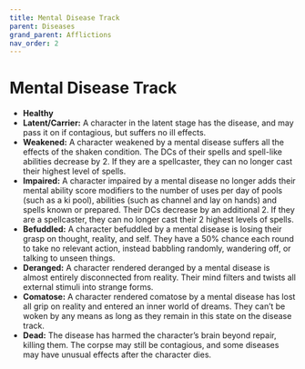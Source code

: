 ```yaml
---
title: Mental Disease Track
parent: Diseases
grand_parent: Afflictions
nav_order: 2
---
```


# Mental Disease Track
* **Healthy**
* **Latent/Carrier:** A character in the latent stage has the disease, and may pass it on if contagious, but suffers no ill effects.
* **Weakened:** A character weakened by a mental disease suffers all the effects of the shaken condition. The DCs of their spells and spell-like abilities decrease by 2. If they are a spellcaster, they can no longer cast their highest level of spells.
* **Impaired:** A character impaired by a mental disease no longer adds their mental ability score modifiers to the number of uses per day of pools (such as a ki pool), abilities (such as channel and lay on hands) and spells known or prepared. Their DCs decrease by an additional 2. If they are a spellcaster, they can no longer cast their 2 highest levels of spells.
* **Befuddled:** A character befuddled by a mental disease is losing their grasp on thought, reality, and self. They have a 50% chance each round to take no relevant action, instead babbling randomly, wandering off, or talking to unseen things.
* **Deranged:** A character rendered deranged by a mental disease is almost entirely disconnected from reality. Their mind filters and twists all external stimuli into strange forms.
* **Comatose:** A character rendered comatose by a mental disease has lost all grip on reality and entered an inner world of dreams. They can’t be woken by any means as long as they remain in this state on the disease track.
* **Dead:** The disease has harmed the character’s brain beyond repair, killing them. The corpse may still be contagious, and some diseases may have unusual effects after the character dies.
